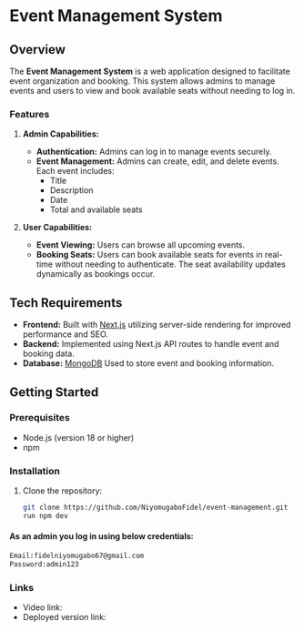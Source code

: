 # Event Management System

## Overview

The **Event Management System** is a web application designed to facilitate event organization and booking. This system allows admins to manage events and users to view and book available seats without needing to log in.

### Features

1. **Admin Capabilities:**
   - **Authentication:** Admins can log in to manage events securely.
   - **Event Management:** Admins can create, edit, and delete events. Each event includes:
     - Title
     - Description
     - Date
     - Total and available seats

2. **User Capabilities:**
   - **Event Viewing:** Users can browse all upcoming events.
   - **Booking Seats:** Users can book available seats for events in real-time without needing to authenticate. The seat availability updates dynamically as bookings occur.

## Tech Requirements

- **Frontend:** Built with [Next.js](https://nextjs.org/) utilizing server-side rendering for improved performance and SEO.
- **Backend:** Implemented using Next.js API routes to handle event and booking data.
- **Database:**  [MongoDB](https://www.mongodb.com/) Used  to store event and booking information.

## Getting Started

### Prerequisites

- Node.js (version 18 or higher)
- npm

### Installation

1. Clone the repository:

   ```bash
   git clone https://github.com/NiyomugaboFidel/event-management.git
   run npm dev
#### As an admin you log in using below credentials:
```bash
Email:fidelniyomugabo67@gmail.com
Password:admin123
```
### Links

- Video link: 
- Deployed version link: 

